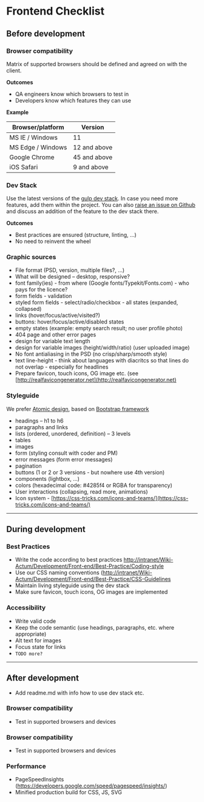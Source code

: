 # Frontend Checklist

## Before development

### Browser compatibility

Matrix of supported browsers should be defined and agreed on with the client.

**Outcomes**

* QA engineers know which browsers to test in
* Developers know which features they can use

**Example**

| Browser/platform  | Version      |
| -------------     | ------------ |
| MS IE / Windows   | 11           |
| MS Edge / Windows | 12 and above |
| Google Chrome     | 45 and above |
| iOS Safari        | 9  and above |

### Dev Stack

Use the latest versions of the [gulp dev stack](https://github.com/actum/gulp-dev-stack).
In case you need more features, add them within the project.
You can also [raise an issue on Github](https://github.com/actum/gulp-dev-stack/issues) and discuss an addition of the feature to the dev stack there.

**Outcomes**

* Best practices are ensured (structure, linting, …)
* No need to reinvent the wheel

### Graphic sources

* File format (PSD, version, multiple files?, …)
* What will be designed – desktop, responsive?
* font family(ies) - from where (Google fonts/Typekit/Fonts.com) - who pays for the licence?
* form fields - validation
* styled form fields - select/radio/checkbox - all states (expanded, collapsed)
* links (hover/focus/active/visited?)
* buttons: hover/focus/active/disabled states
* empty states (example: empty search result; no user profile photo)
* 404 page and other error pages
* design for variable text length
* design for variable images (height/width/ratio) (user uploaded image)
* No font antialiasing in the PSD (no crisp/sharp/smooth style)
* text line-height - think about languages with diacritcs so that lines do not overlap - especially for headlines
* Prepare favicon, touch icons, OG image etc. (see [http://realfavicongenerator.net](http://realfavicongenerator.net)

### Styleguide

We prefer [Atomic design](http://atomicdesign.bradfrost.com/), based on [Bootstrap framework](http://getbootstrap.com/)

* headings – h1 to h6
* paragraphs and links
* lists (ordered, unordered, definition) – 3 levels
* tables
* images
* form (styling consult with coder and PM)
* error messages (form error messages)
* pagination
* buttons (1 or 2 or 3 versions - but nowhere use 4th version)
* components (lightbox, …)
* colors (hexadecimal code: #4285f4 or RGBA for transparency)
* User interactions (collapsing, read more, animations)
* Icon system - [https://css-tricks.com/icons-and-teams/](https://css-tricks.com/icons-and-teams/)

---

## During development

### Best Practices

* Write the code according to best practices [http://intranet/Wiki-Actum/Development/Front-end/Best-Practice/Coding-style](http://intranet/Wiki-Actum/Development/Front-end/Best-Practice/Coding-style)
* Use our CSS naming conventions ([http://intranet/Wiki-Actum/Development/Front-end/Best-Practice/CSS-Guidelines](http://intranet/Wiki-Actum/Development/Front-end/Best-Practice/CSS-Guidelines)
* Maintain living styleguide using the dev stack
* Make sure favicon, touch icons, OG images are implemented

### Accessibility

* Write valid code
* Keep the code semantic (use headings, paragraphs, etc. where appropriate)
* Alt text for images
* Focus state for links
* `TODO more?`

---

## After development

* Add readme.md with info how to use dev stack etc.

### Browser compatibility

* Test in supported browsers and devices

### Browser compatibility

* Test in supported browsers and devices

### Performance

* PageSpeedInsights (https://developers.google.com/speed/pagespeed/insights/)
* Minified production build for CSS, JS, SVG
